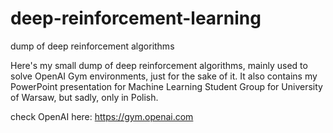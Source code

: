 # deep-reinforcement-learning
dump of deep reinforcement algorithms

Here's my small dump of deep reinforcement algorithms, mainly used to solve OpenAI Gym environments, just for the sake of it. It also contains my PowerPoint presentation for Machine Learning Student Group for University of Warsaw, but sadly, only in Polish.

check OpenAI here: https://gym.openai.com
